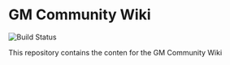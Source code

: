 # GM Community Wiki
![Build Status](https://github.com/meseta/gm-community-wiki/workflows/Bootstrap/badge.svg)

This repository contains the conten for the GM Community Wiki